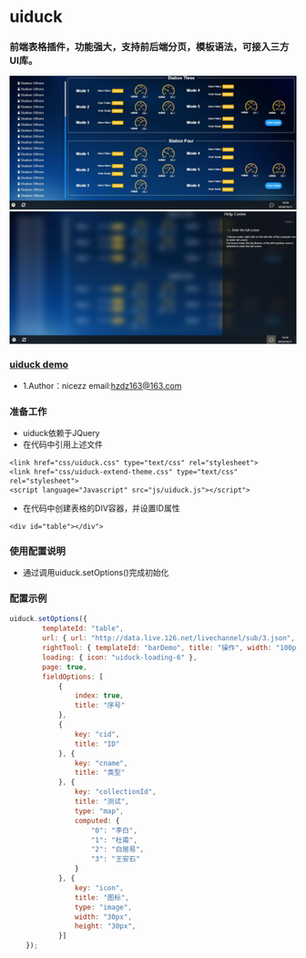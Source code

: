 # uiduck
### 前端表格插件，功能强大，支持前后端分页，模板语法，可接入三方UI库。<br>
![Image text](https://github.com/duzhen-cn/wini-os/blob/master/img/QQ%E6%88%AA%E5%9B%BE20181011143040.jpg)
![Image text](https://github.com/duzhen-cn/wini-os/blob/master/img/QQ%E6%88%AA%E5%9B%BE20181011143446.jpg)

### [uiduck demo](http://118.24.149.105//demo/index.html)<br>

* 1.Author：nicezz email:hzdz163@163.com<br>

### 准备工作
- uiduck依赖于JQuery
- 在代码中引用上述文件
````
<link href="css/uiduck.css" type="text/css" rel="stylesheet">
<link href="css/uiduck-extend-theme.css" type="text/css" rel="stylesheet">
<script language="Javascript" src="js/uiduck.js"></script">
````
- 在代码中创建表格的DIV容器，并设置ID属性
````
<div id="table"></div">
````
### 使用配置说明
- 通过调用uiduck.setOptions()完成初始化
### 配置示例
````javascript
uiduck.setOptions({
		templateId: "table",
		url: { url: "http://data.live.126.net/livechannel/sub/3.json", type: "POST", key: "sublives" },
		rightTool: { templateId: "barDemo", title: "操作", width: "100px" },
		loading: { icon: "uiduck-loading-6" },
		page: true,
		fieldOptions: [
			{
				index: true,
				title: "序号"
			},
			{
				key: "cid",
				title: "ID"
			}, {
				key: "cname",
				title: "类型"
			}, {
				key: "collectionId",
				title: "测试",
				type: "map",
				computed: {
					"0": "李白",
					"1": "杜甫",
					"2": "白居易",
					"3": "王安石"
				}
			}, {
				key: "icon",
				title: "图标",
				type: "image",
				width: "30px",
				height: "30px",
			}]
	});
````
